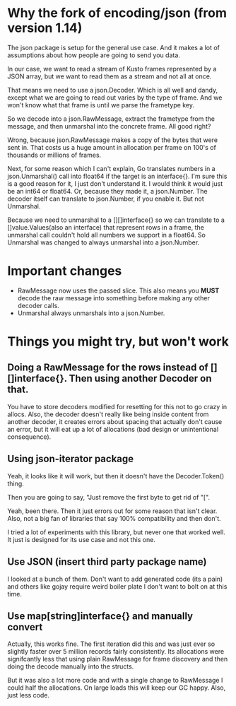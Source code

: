 # Why the fork of encoding/json (from version 1.14)

The json package is setup for the general use case. And it makes a lot of assumptions about how people are going to send you data.

In our case, we want to read a stream of Kusto frames represented by a JSON array, but we want to read them as a stream and not all at once.

That means we need to use a json.Decoder. Which is all well and dandy, except what we are going to read out varies by the type of frame. And we won't know what that frame is until we parse the frametype key.

So we decode into a json.RawMessage, extract the frametype from the message, and then unmarshal into the concrete frame.  All good right?

Wrong, because json.RawMessage makes a copy of the bytes that were sent in.  That costs us a huge amount in allocation per frame on 100's of thousands or millions of frames.

Next, for some reason which I can't explain, Go translates numbers in a json.Unmarshal() call into float64 if the target is an interface{}.  I'm sure this is a good reason for it, I just don't understand it.  I would think it would just be an int64 or float64.  Or, because they made it, a json.Number.  The decoder itself can translate to json.Number, if you enable it.  But not Unmarshal.

Because we need to unmarshal to a [][]interface{} so we can translate to a []value.Values(also an interface) that represent rows in a frame, the unmarshal call couldn't hold all numbers we support in a float64.  So Unmarshal was changed to always unmarshal into a json.Number.

# Important changes

- RawMessage now uses the passed slice. This also means you **MUST** decode the raw message into something before making any other decoder calls.
- Unmarshal always unmarshals into a json.Number.

# Things you might try, but won't work

## Doing a RawMessage for the rows instead of [][]interface{}.  Then using another Decoder on that.

You have to store decoders modified for resetting for this not to go crazy in allocs. Also, the decoder doesn't really like being inside content from another decoder, it creates errors about spacing that actually don't cause an error, but it will eat up a lot of allocations (bad design or unintentional consequence).

## Using json-iterator package

Yeah, it looks like it will work, but then it doesn't have the Decoder.Token() thing.

Then you are going to say, "Just remove the first byte to get rid of "[".  

Yeah, been there.  Then it just errors out for some reason that isn't clear.  Also, not a big fan of libraries that say 100% compatibility and then don't.  

I tried a lot of experiments with this library, but never one that worked well.  It just is designed for its use case and not this one.

## Use JSON (insert third party package name)

I looked at a bunch of them.  Don't want to add generated code (its a pain) and others like gojay require weird boiler plate I don't want to bolt on at this time.  

## Use map[string]interface{} and manually convert

Actually, this works fine.  The first iteration did this and was just ever so slightly faster over 5 million records fairly consistently.  Its allocations were signifcantly less that using plain RawMessage for frame discovery and then doing the decode manually into the structs.  

But it was also a lot more code and with a single change to RawMessage I could half the allocations.  On large loads this will keep our GC happy.  Also, just less code.
